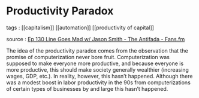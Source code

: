 # Productivity Paradox

tags
: [[capitalism]] [[automation]] [[productivity of capital]]

source
: [Ep 130 Line Goes Mad w/ Jason Smith - The Antifada - Fans.fm](https://fans.fm/p/dGDAKBK)

The idea of the productivity paradox comes from the observation that the promise of computerization never bore fruit. Computerization was supposed to make everyone more productive, and because everyone is more productive, this should make society generally wealthier (increasing wages, GDP, etc.). In reality, however, this hasn&rsquo;t happened. Although there was a modest boost in labor productivity in the 90s from computerizations of certain types of businesses by and large this hasn&rsquo;t happened.

